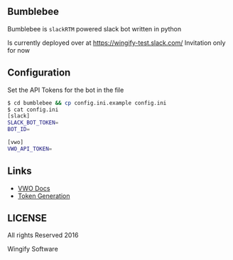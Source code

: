 ## Bumblebee

Bumblebee is `slackRTM` powered slack bot written in python

Is currently deployed over at https://wingify-test.slack.com/
Invitation only for now

## Configuration

Set the API Tokens for the bot in the file

```sh
$ cd bumblebee && cp config.ini.example config.ini
$ cat config.ini
[slack]
SLACK_BOT_TOKEN=
BOT_ID=

[vwo]
VWO_API_TOKEN=
```

## Links

- [VWO Docs](http://developers.vwo.com/docs/introduction/)
- [Token Generation](https://app.vwo.com/#/developers/tokens/)

## LICENSE

All rights Reserved 2016

Wingify Software
